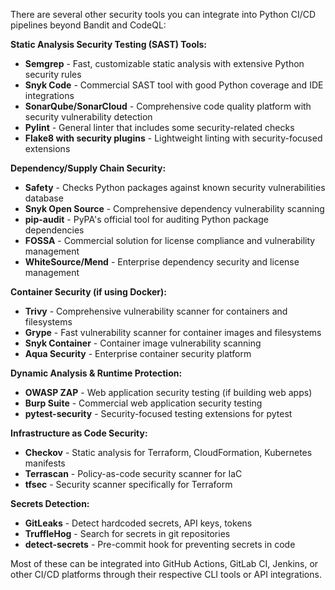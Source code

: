 There are several other security tools you can integrate into Python CI/CD pipelines beyond Bandit and CodeQL:

**Static Analysis Security Testing (SAST) Tools:**
- **Semgrep** - Fast, customizable static analysis with extensive Python security rules
- **Snyk Code** - Commercial SAST tool with good Python coverage and IDE integrations
- **SonarQube/SonarCloud** - Comprehensive code quality platform with security vulnerability detection
- **Pylint** - General linter that includes some security-related checks
- **Flake8 with security plugins** - Lightweight linting with security-focused extensions

**Dependency/Supply Chain Security:**
- **Safety** - Checks Python packages against known security vulnerabilities database
- **Snyk Open Source** - Comprehensive dependency vulnerability scanning
- **pip-audit** - PyPA's official tool for auditing Python package dependencies
- **FOSSA** - Commercial solution for license compliance and vulnerability management
- **WhiteSource/Mend** - Enterprise dependency security and license management

**Container Security (if using Docker):**
- **Trivy** - Comprehensive vulnerability scanner for containers and filesystems
- **Grype** - Fast vulnerability scanner for container images and filesystems
- **Snyk Container** - Container image vulnerability scanning
- **Aqua Security** - Enterprise container security platform

**Dynamic Analysis & Runtime Protection:**
- **OWASP ZAP** - Web application security testing (if building web apps)
- **Burp Suite** - Commercial web application security testing
- **pytest-security** - Security-focused testing extensions for pytest

**Infrastructure as Code Security:**
- **Checkov** - Static analysis for Terraform, CloudFormation, Kubernetes manifests
- **Terrascan** - Policy-as-code security scanner for IaC
- **tfsec** - Security scanner specifically for Terraform

**Secrets Detection:**
- **GitLeaks** - Detect hardcoded secrets, API keys, tokens
- **TruffleHog** - Search for secrets in git repositories
- **detect-secrets** - Pre-commit hook for preventing secrets in code

Most of these can be integrated into GitHub Actions, GitLab CI, Jenkins, or other CI/CD platforms through their respective CLI tools or API integrations.

